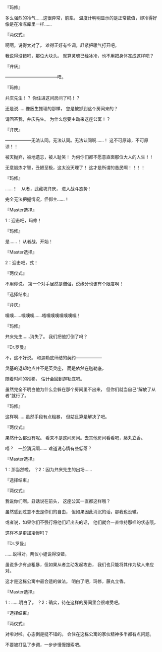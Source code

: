 『玛修』

多么强烈的冷气……这很异常，前辈。
温度计明明显示的是正常数值，却冷得好像是在冷冻库里一样……

『两仪式』

啊啊，说得太对了。
难得正好有空调，赶紧把暖气打开吧。

我说得没错吧，那位大块头。
就算灵魂已经冰冷，也不用把身体冻成这样吧？

『弁庆』

————————————唔。

『玛修』

弁庆先生！？
你住进这间房间了吗！？

还是说……像医生推理的那样，
您是被抓到这个房间来的？

请回答我，弁庆先生。
为什么您要主动来这座公寓！？

『弁庆』

——————无法认同。无法认同。无法认同啊……！
这不可原谅，不可原谅！！

被天抛弃，被地遗忘，被人耻笑！
为何你们都不愿意直面那位大人的人生！！

无意锻炼才智，丑陋至极，这太没天理了！
这才是所谓的愚民啊！！！！

『玛修』

……！　从者，武藏坊弁庆，
进入战斗态势！

完全无法把握情况，但御主……！

『Master选择』

1：迎击吧，玛修！

『玛修』

是……！
从者战，开始！

『Master选择』

2：迎击吧，式！

『两仪式』

不用你说。
第一个对手居然是僧侣，说缘分也该有个限度啊！

『选择结束』

『弁庆』

噢噢……噢噢噢……唔噢噢噢噢噢噢噢！

『玛修』

弁庆先生……消失了。
我们把他打倒了吗？

『Dr.罗曼』

不，这不好说。
和迦勒底缔结的契约——————

灵基的退却地点并不是英灵座，
而是依然在迦勒底。

随着时间的推移，
估计会回到迦勒底吧。

虽然完全不明白他为什么会躲在那个房间里不出来，
但你们就当自己“解放了从者”就行了。

『玛修』

这样啊……虽然手段有点粗暴，
但姑且算是解决了吧。

『两仪式』

果然什么都没有呢。
看来不是这间房间。去其他房间看看吧，藤丸立香。

唔？　一脸消沉啊……
难道说心情有些低落？

『Master选择』

1：那当然啦。
？2：因为弁庆先生的出场……

『选择结束』

『两仪式』

我说你们啊。丑话说在前头，
这座公寓一直都这样哦？

虽然感到过意不去是你们的自由，
但如果因此消沉的话，那我也没辙。

或者说，如果你们不强行将他们赶出去的话，
他们就会一直维持那样的状态哦。

这样不是更加凄惨吗？

『Dr.罗曼』

……说得对。两仪小姐说得没错。

虽说多少有点粗暴，但如果从者主动发起攻击，
我们也只能将其作为敌人来应对。

这才是这栋公寓中最合适的做法。
明白了吧，玛修，藤丸立香。

『Master选择』

1：……明白了。
？2：确实，待在这样的房间里会很难受吧。

『选择结束』

『两仪式』

对啦对啦。心态倒是挺不错的。
会住在这栋公寓的家伙精神多半都有点问题。

不要被打乱了步调，一步步慢慢搜索吧。

